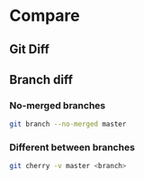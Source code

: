 # Compare

## Git Diff


## Branch diff

### No-merged branches

```sh
git branch --no-merged master
```

### Different between branches

```sh
git cherry -v master <branch>
```
